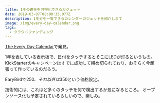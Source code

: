 ```yaml
---
title: 1年の進捗を可視化できるガジェット
date: 2019-03-07T08:00:33.077Z
description: 1年分を一覧できるカレンダーガジェットを紹介します
image: /img/every-day-calendar.png
tags:
  - クラウドファンディング
---
```

[The Every Day Calendar](https://www.kickstarter.com/projects/simonegiertz/the-every-day-calendar)で発見。

1年を表している表示板で、日付をタッチするとそこにLEDが灯るというもの。
KickStarterのキャンペーンはすでに成功して締め切られており、おそらく今頑張って作っているのだろう。

EaryBirdで$250、それ以外は$350という価格設定。

技術的には、これほど多くのタッチを何で検出するか気になるところ。
オープンソース化も予定されているらしいので、楽しみ。
